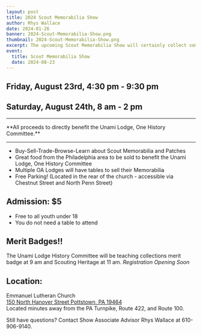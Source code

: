 ```yaml
---
layout: post
title: 2024 Scout Memorabilia Show
author: Rhys Wallace
date: 2024-01-26
banner: 2024-Scout-Memorabilia-Show.png
thumbnail: 2024-Scout-Memorabilia-Show.png
excerpt: The upcoming Scout Memorabilia Show will certainly collect some attention!
event:
  title: Scout Memorabilia Show
  date: 2024-08-23
---
```


## Friday, August 23rd, 4:30 pm - 9:30 pm
## Saturday, August 24th, 8 am - 2 pm

<hr>
**All proceeds to directly benefit the Unami Lodge, One History Committee.**
<hr>

- Buy-Sell-Trade-Browse-Learn about Scout Memorabilia and Patches
- Great food from the Philadelphia area to be sold to benefit the Unami Lodge, One History Committee
- Multiple OA Lodges will have tables to sell their Memorabilia
- Free Parking! (Located in the rear of the church - accessible via Chestnut Street and North Penn Street)

## Admission: $5
- Free to all youth under 18  
- You do not need a table to attend

## Merit Badges!!  
The Unami Lodge History Committee will be teaching collections merit badge at 9 am and Scouting Heritage at 11 am. *Registration Opening Soon*

## Location:
Emmanuel Lutheran Church  
[150 North Hanover Street Pottstown, PA 19464](https://maps.app.goo.gl/mfo9Wxyh3LJSQ2L56)  
Located minutes away from the PA Turnpike, Route 422, and Route 100.

Still have questions? Contact Show Associate Advisor Rhys Wallace at 610-906-9140.
